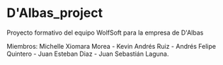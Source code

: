 # D'Albas_project
Proyecto formativo del equipo WolfSoft para la empresa de D'Albas
 
 Miembros:
 Michelle Xiomara Morea - 
 Kevin Andrés Ruiz - 
 Andrés Felipe Quintero - 
 Juan Esteban Diaz - 
 Juan Sebastián Laguna.
